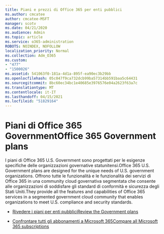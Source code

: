 ```yaml
---
title: Piani e prezzi di Office 365 per enti pubblici
ms.author: cmcatee
author: cmcatee-MSFT
manager: scotv
ms.date: 04/21/2020
ms.audience: Admin
ms.topic: article
ms.service: o365-administration
ROBOTS: NOINDEX, NOFOLLOW
localization_priority: Normal
ms.collection: Adm_O365
ms.custom:
- "477"
- "1500026"
ms.assetid: 541063f0-181a-4d1a-895f-ea90ec3b29bb
ms.openlocfilehash: 05c047f9ca732dcb99ba57314bb591baa5c64431
ms.sourcegitcommit: 8bc60ec34bc1e40685e3976576e04a2623f63a7c
ms.translationtype: MT
ms.contentlocale: it-IT
ms.lasthandoff: 04/15/2021
ms.locfileid: "51829164"
---
```

# <a name="office-365-government-plans"></a><span data-ttu-id="7f618-102">Piani di Office 365 Government</span><span class="sxs-lookup"><span data-stu-id="7f618-102">Office 365 Government plans</span></span>

<span data-ttu-id="7f618-103">I piani di Office 365 U.S. Government sono progettati per le esigenze specifiche delle organizzazioni governative statunitensi.</span><span class="sxs-lookup"><span data-stu-id="7f618-103">Office 365 U.S. Government plans are designed for the unique needs of U.S. government organizations.</span></span> <span data-ttu-id="7f618-104">Offrono tutte le funzionalità e le funzionalità dei servizi di Office 365 in una community cloud governativa segmentata che consente alle organizzazioni di soddisfare gli standard di conformità e sicurezza degli Stati Uniti.</span><span class="sxs-lookup"><span data-stu-id="7f618-104">They provide all the features and capabilities of Office 365 services in a segmented government cloud community that enables organizations to meet U.S. compliance and security standards.</span></span>
  
- [<span data-ttu-id="7f618-105">Rivedere i piani per enti pubblici</span><span class="sxs-lookup"><span data-stu-id="7f618-105">Review the Government plans</span></span>](https://products.office.com/government/compare-office-365-government-plans)

- [<span data-ttu-id="7f618-106">Confrontare tutti gli abbonamenti a Microsoft 365</span><span class="sxs-lookup"><span data-stu-id="7f618-106">Compare all Microsoft 365 subscriptions</span></span>](https://products.office.com/business/compare-more-office-365-for-business-plans)